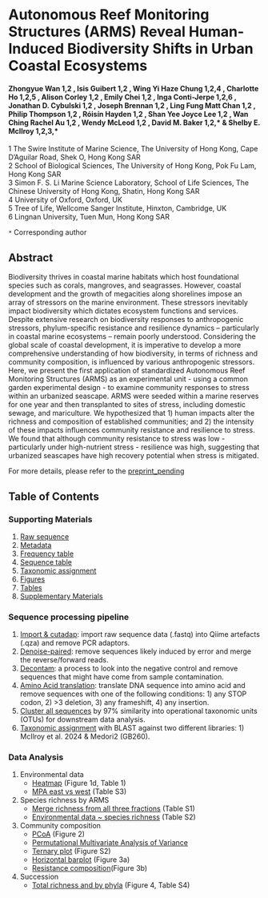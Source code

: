 # Autonomous Reef Monitoring Structures (ARMS) Reveal Human-Induced Biodiversity Shifts in Urban Coastal Ecosystems

#### Zhongyue Wan 1,2 , Isis Guibert 1,2 , Wing Yi Haze Chung 1,2,4 , Charlotte Ho 1,2,5 , Alison Corley 1,2 , Emily Chei 1,2 , Inga Conti-Jerpe 1,2,6 , Jonathan D. Cybulski 1,2 , Joseph Brennan 1,2 , Ling Fung Matt Chan 1,2 , Philip Thompson 1,2 , Róisín Hayden 1,2 , Shan Yee Joyce Lee 1,2 , Wan Ching Rachel Au 1,2 , Wendy McLeod 1,2 , David M. Baker 1,2,* &amp; Shelby E. McIlroy 1,2,3,*

1 The Swire Institute of Marine Science, The University of Hong Kong, Cape D’Aguilar Road, Shek O, Hong Kong SAR <br>
2 School of Biological Sciences, The University of Hong Kong, Pok Fu Lam, Hong Kong SAR <br>
3 Simon F. S. Li Marine Science Laboratory, School of Life Sciences, The Chinese University of Hong Kong, Shatin, Hong Kong SAR <br>
4 University of Oxford, Oxford, UK <br>
5 Tree of Life, Wellcome Sanger Institute, Hinxton, Cambridge, UK <br>
6 Lingnan University, Tuen Mun, Hong Kong SAR <br>

`*` Corresponding author

## Abstract 
Biodiversity thrives in coastal marine habitats which host foundational species such as corals, mangroves, and seagrasses. However, coastal development and the growth of megacities along shorelines impose an array of stressors on the marine environment. These stressors inevitably impact biodiversity which dictates ecosystem functions and services. Despite extensive research on biodiversity responses to anthropogenic stressors, phylum-specific resistance and resilience dynamics – particularly in coastal marine ecosystems – remain poorly understood. Considering the global scale of coastal development, it is imperative to develop a more comprehensive understanding of how biodiversity, in terms of richness and community composition, is influenced by various anthropogenic stressors. Here, we present the first application of standardized Autonomous Reef Monitoring Structures (ARMS) as an experimental unit - using a common garden experimental design - to examine community responses to stress within an urbanized seascape. ARMS were seeded within a marine reserves for one year and then transplanted to sites of stress, including domestic sewage, and mariculture. We hypothesized that 1) human impacts alter the richness and composition of established communities; and 2) the intensity of these impacts influences community resistance and resilience to stress. We found that although community resistance to stress was low - particularly under high-nutrient stress - resilience was high, suggesting that urbanized seascapes have high recovery potential when stress is mitigated.

For more details, please refer to the [preprint_pending](link)   


## Table of Contents

### Supporting Materials 
  1. [Raw sequence](link) 
  2. [Metadata](link)
  3. [Frequency table](link)
  4. [Sequence table](link)
  5. [Taxonomic assignment](link)
  6. [Figures](link)
  7. [Tables](link)
  8. [Supplementary Materials](link)

### Sequence processing pipeline 
1. [Import & cutadap](https://github.com/zhongyuewan/MGEXP1/blob/main/1_code/1.1_importAndCutAdapt.sh): import raw sequence data (.fastq) into Qiime artefacts (.qza) and remove PCR adaptors.
2. [Denoise-paired](https://github.com/zhongyuewan/MGEXP1/blob/main/1_code/1.2_denoiseAndPair.sh): remove sequences likely induced by error and merge the reverse/forward reads.
3. [Decontam](https://github.com/zhongyuewan/MGEXP1/blob/main/1_code/1.3_decontam.r): a process to look into the negative control and remove sequences that might have come from sample contamination.
4. [Amino Acid translation](https://github.com/zhongyuewan/MGEXP1/blob/main/1_code/1.4_aaTranslate.r): translate DNA sequence into amino acid and remove sequences with one of the following conditions: 1) any STOP codon, 2) >3 deletion, 3) any frameshift, 4) any insertion.
5. [Cluster all sequences](https://github.com/zhongyuewan/MGEXP1/blob/main/1_code/1.5_clusterReads.sh) by 97% similarity into operational taxonomic units (OTUs) for downstream data analysis.
6. [Taxonomic assignment](https://github.com/zhongyuewan/MGEXP1/blob/main/1_code/1.6_taxAssign.sh) with BLAST against two different libraries: 1) McIlroy et al. 2024 & Medori2 (GB260).

### Data Analysis 
1. Environmental data
   - [Heatmap](https://github.com/zhongyuewan/MGEXP1/blob/main/1_code/1.7_eData_heatmap.r) (Figure 1d, Table 1)
   - [MPA east vs west](https://github.com/zhongyuewan/MGEXP1/blob/main/1_code/1.8_eastVSwest.r) (Table S3)
2. Species richness by ARMS 
   - [Merge richness from all three fractions](link) (Table S1)
   - [Environmental data ~ species richness](link) (Table S2) 
3. Community composition
   - [PCoA](link) (Figure 2)
   - [Permutational Multivariate Analysis of Variance](link)
   - [Ternary plot](link) (Figure S2)
   - [Horizontal barplot](link) (Figure 3a)
   - [Resistance composition](link)(Figure 3b)
4. Succession
   - [Total richness and by phyla](link) (Figure 4, Table S4)
     
